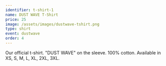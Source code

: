 ```yaml
---
identifier: t-shirt-1
name: DUST WAVE T-Shirt
price: 25
image: /assets/images/dustwave-tshirt.png
type: shirt
event: dustwave
order: 4
---
```

Our official t-shirt. "DUST WAVE" on the sleeve. 100% cotton. Available in XS, S, M, L, XL, 2XL, 3XL.